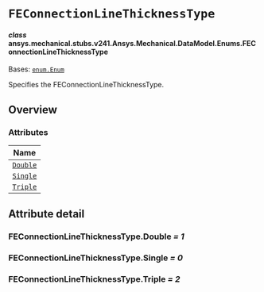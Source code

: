 # `FEConnectionLineThicknessType`

<a id="ansys.mechanical.stubs.v241.Ansys.Mechanical.DataModel.Enums.FEConnectionLineThicknessType"></a>

#### *class* ansys.mechanical.stubs.v241.Ansys.Mechanical.DataModel.Enums.FEConnectionLineThicknessType

Bases: [`enum.Enum`](https://docs.python.org/3/library/enum.html#enum.Enum)

Specifies the FEConnectionLineThicknessType.

<!-- !! processed by numpydoc !! -->

<a id="overview"></a>

## Overview

### Attributes

| Name |
| ----------------------------------------------------- |
| [`Double`](#FEConnectionLineThicknessType.Double) |
| [`Single`](#FEConnectionLineThicknessType.Single) |
| [`Triple`](#FEConnectionLineThicknessType.Triple) |

<a id="attribute-detail"></a>

## Attribute detail

<a id="FEConnectionLineThicknessType.Double"></a>

### FEConnectionLineThicknessType.Double *= 1*

<a id="FEConnectionLineThicknessType.Single"></a>

### FEConnectionLineThicknessType.Single *= 0*

<a id="FEConnectionLineThicknessType.Triple"></a>

### FEConnectionLineThicknessType.Triple *= 2*


